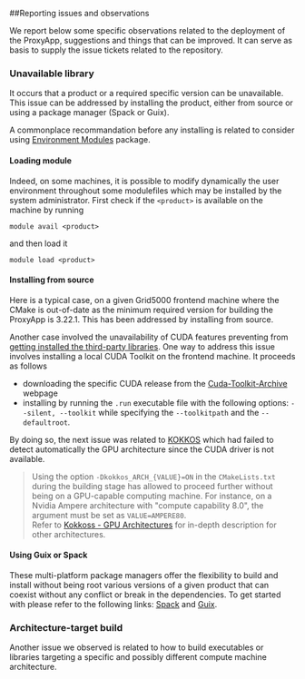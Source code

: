 ##Reporting issues and observations

We report below some specific observations related to the deployment of the ProxyApp, suggestions and things that can be improved. It can serve as basis to supply the issue tickets related to the repository. 

### Unavailable library
It occurs that a product or a required specific version can be unavailable. This issue can be addressed by installing the product, either from source or using a package manager (Spack or Guix).   

A commonplace recommandation before any installing  is related to consider using [Environment Modules](https://modules.sourceforge.net/) package. 
#### Loading module
Indeed, on some machines, it is possible to modify dynamically the user environment throughout some modulefiles which may be installed by the system administrator. First check if the `<product>`  is available on the machine by running
```
module avail <product>
```
and then load it
```
module load <product>
```
#### Installing from source 
Here is a typical case, on a given Grid5000 frontend machine where the CMake is out-of-date as the minimum required version for building the ProxyApp is 3.22.1. This has been addressed by installing from source.  

Another case involved the unavailability of CUDA features preventing from [getting installed the third-party libraries]((https://gitlab.inria.fr/numpex-pc5/wp2-co-design/proxy-geos-hc_tpl) ). One way to address this issue involves installing a local CUDA Toolkit on the frontend machine. It proceeds as follows  

- downloading the specific CUDA release from the [Cuda-Toolkit-Archive](https://developer.nvidia.com/cuda-toolkit-archive) webpage   
 - installing by running the ```.run``` executable file with the following options: ```--silent, --toolkit``` while specifying the ```--toolkitpath``` and the ```--defaultroot```.  
 
By doing so, the next issue was related to [KOKKOS](https://kokkos.org/) which had failed to detect automatically the GPU architecture since the CUDA driver is not available. 
> Using the option `-Dkokkos_ARCH_{VALUE}=ON` in the `CMakeLists.txt` during the building stage has allowed to proceed further without being on a GPU-capable computing machine.   For instance, on a Nvidia Ampere architecture with "compute capability 8.0", the argument must be set as ```VALUE=AMPERE80```.   
> Refer to [Kokkoss - GPU Architectures](https://kokkos.org/kokkos-core-wiki/keywords.html) for in-depth description for other architectures.  

#### Using Guix or Spack
These multi-platform package managers offer the flexibility to build and install without being root various versions of a given product that can coexist without any conflict or break in the dependencies. To get started with please refer to the following links: [Spack](https://github.com/spack/spack?tab=readme-ov-file) and [Guix](https://gitlab.inria.fr/numpex-pc5/wp3/guix-hpc).   
### Architecture-target build
Another issue we observed is related to how to build executables or libraries targeting a specific and possibly different compute machine architecture.  
